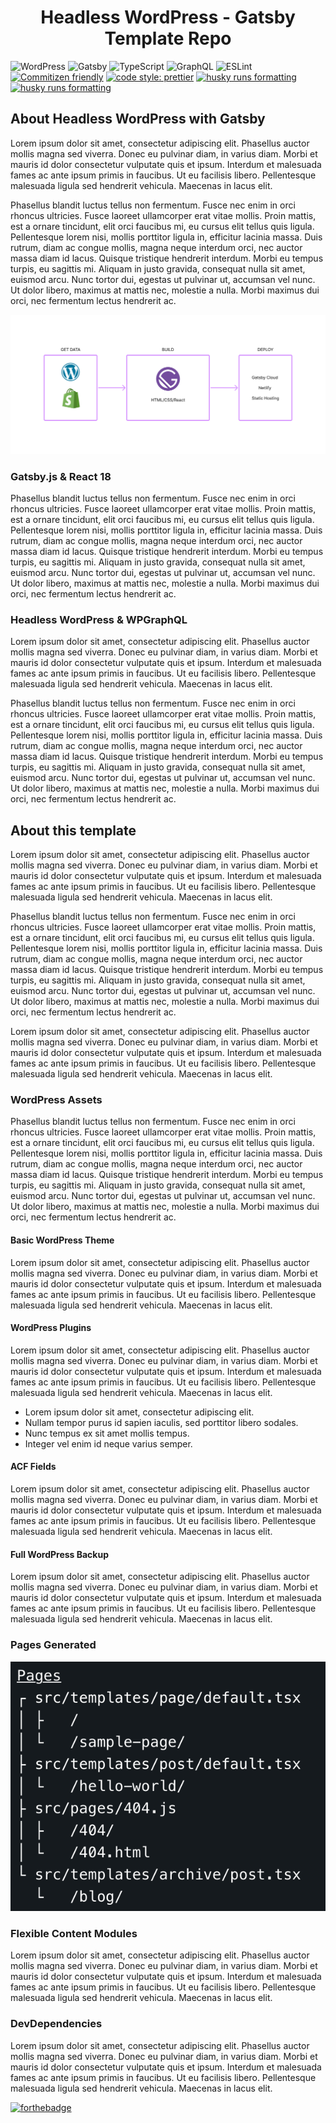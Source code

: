 <h1 align="center">
  Headless WordPress - Gatsby Template Repo
</h1>

<p align='center'>

![WordPress](https://img.shields.io/badge/WordPress-%23117AC9.svg?style=for-the-badge&logo=WordPress&logoColor=white) ![Gatsby](https://img.shields.io/badge/Gatsby-%23663399.svg?style=for-the-badge&logo=gatsby&logoColor=white) ![TypeScript](https://img.shields.io/badge/typescript-%23007ACC.svg?style=for-the-badge&logo=typescript&logoColor=white) ![GraphQL](https://img.shields.io/badge/-GraphQL-E10098?style=for-the-badge&logo=graphql&logoColor=white) ![ESLint](https://img.shields.io/badge/ESLint-4B3263?style=for-the-badge&logo=eslint&logoColor=white)
[![Commitizen friendly](https://img.shields.io/badge/commitizen-friendly-brightgreen.svg)](http://commitizen.github.io/cz-cli/) [![code style: prettier](https://img.shields.io/badge/code_style-prettier-ff69b4.svg?style=flat-square)](https://github.com/prettier/prettier) [![husky runs formatting](https://img.shields.io/badge/husky-runs%20formatting-blue)](https://typicode.github.io/husky/#/) [![husky runs formatting](https://img.shields.io/badge/apollo-client-blueviolet)](https://typicode.github.io/husky/#/)

</p>

## About Headless WordPress with Gatsby
Lorem ipsum dolor sit amet, consectetur adipiscing elit. Phasellus auctor mollis magna sed viverra. Donec eu pulvinar diam, in varius diam. Morbi et mauris id dolor consectetur vulputate quis et ipsum. Interdum et malesuada fames ac ante ipsum primis in faucibus. Ut eu facilisis libero. Pellentesque malesuada ligula sed hendrerit vehicula. Maecenas in lacus elit.

Phasellus blandit luctus tellus non fermentum. Fusce nec enim in orci rhoncus ultricies. Fusce laoreet ullamcorper erat vitae mollis. Proin mattis, est a ornare tincidunt, elit orci faucibus mi, eu cursus elit tellus quis ligula. Pellentesque lorem nisi, mollis porttitor ligula in, efficitur lacinia massa. Duis rutrum, diam ac congue mollis, magna neque interdum orci, nec auctor massa diam id lacus. Quisque tristique hendrerit interdum. Morbi eu tempus turpis, eu sagittis mi. Aliquam in justo gravida, consequat nulla sit amet, euismod arcu. Nunc tortor dui, egestas ut pulvinar ut, accumsan vel nunc. Ut dolor libero, maximus at mattis nec, molestie a nulla. Morbi maximus dui orci, nec fermentum lectus hendrerit ac.

![Gatsby Diagram](.docs/images/gatsby-diagram.png)

### Gatsby.js & React 18
Phasellus blandit luctus tellus non fermentum. Fusce nec enim in orci rhoncus ultricies. Fusce laoreet ullamcorper erat vitae mollis. Proin mattis, est a ornare tincidunt, elit orci faucibus mi, eu cursus elit tellus quis ligula. Pellentesque lorem nisi, mollis porttitor ligula in, efficitur lacinia massa. Duis rutrum, diam ac congue mollis, magna neque interdum orci, nec auctor massa diam id lacus. Quisque tristique hendrerit interdum. Morbi eu tempus turpis, eu sagittis mi. Aliquam in justo gravida, consequat nulla sit amet, euismod arcu. Nunc tortor dui, egestas ut pulvinar ut, accumsan vel nunc. Ut dolor libero, maximus at mattis nec, molestie a nulla. Morbi maximus dui orci, nec fermentum lectus hendrerit ac.

### Headless WordPress & WPGraphQL
Lorem ipsum dolor sit amet, consectetur adipiscing elit. Phasellus auctor mollis magna sed viverra. Donec eu pulvinar diam, in varius diam. Morbi et mauris id dolor consectetur vulputate quis et ipsum. Interdum et malesuada fames ac ante ipsum primis in faucibus. Ut eu facilisis libero. Pellentesque malesuada ligula sed hendrerit vehicula. Maecenas in lacus elit.

Phasellus blandit luctus tellus non fermentum. Fusce nec enim in orci rhoncus ultricies. Fusce laoreet ullamcorper erat vitae mollis. Proin mattis, est a ornare tincidunt, elit orci faucibus mi, eu cursus elit tellus quis ligula. Pellentesque lorem nisi, mollis porttitor ligula in, efficitur lacinia massa. Duis rutrum, diam ac congue mollis, magna neque interdum orci, nec auctor massa diam id lacus. Quisque tristique hendrerit interdum. Morbi eu tempus turpis, eu sagittis mi. Aliquam in justo gravida, consequat nulla sit amet, euismod arcu. Nunc tortor dui, egestas ut pulvinar ut, accumsan vel nunc. Ut dolor libero, maximus at mattis nec, molestie a nulla. Morbi maximus dui orci, nec fermentum lectus hendrerit ac.

## About this template
Lorem ipsum dolor sit amet, consectetur adipiscing elit. Phasellus auctor mollis magna sed viverra. Donec eu pulvinar diam, in varius diam. Morbi et mauris id dolor consectetur vulputate quis et ipsum. Interdum et malesuada fames ac ante ipsum primis in faucibus. Ut eu facilisis libero. Pellentesque malesuada ligula sed hendrerit vehicula. Maecenas in lacus elit.

Phasellus blandit luctus tellus non fermentum. Fusce nec enim in orci rhoncus ultricies. Fusce laoreet ullamcorper erat vitae mollis. Proin mattis, est a ornare tincidunt, elit orci faucibus mi, eu cursus elit tellus quis ligula. Pellentesque lorem nisi, mollis porttitor ligula in, efficitur lacinia massa. Duis rutrum, diam ac congue mollis, magna neque interdum orci, nec auctor massa diam id lacus. Quisque tristique hendrerit interdum. Morbi eu tempus turpis, eu sagittis mi. Aliquam in justo gravida, consequat nulla sit amet, euismod arcu. Nunc tortor dui, egestas ut pulvinar ut, accumsan vel nunc. Ut dolor libero, maximus at mattis nec, molestie a nulla. Morbi maximus dui orci, nec fermentum lectus hendrerit ac.

Lorem ipsum dolor sit amet, consectetur adipiscing elit. Phasellus auctor mollis magna sed viverra. Donec eu pulvinar diam, in varius diam. Morbi et mauris id dolor consectetur vulputate quis et ipsum. Interdum et malesuada fames ac ante ipsum primis in faucibus. Ut eu facilisis libero. Pellentesque malesuada ligula sed hendrerit vehicula. Maecenas in lacus elit.

### WordPress Assets
Phasellus blandit luctus tellus non fermentum. Fusce nec enim in orci rhoncus ultricies. Fusce laoreet ullamcorper erat vitae mollis. Proin mattis, est a ornare tincidunt, elit orci faucibus mi, eu cursus elit tellus quis ligula. Pellentesque lorem nisi, mollis porttitor ligula in, efficitur lacinia massa. Duis rutrum, diam ac congue mollis, magna neque interdum orci, nec auctor massa diam id lacus. Quisque tristique hendrerit interdum. Morbi eu tempus turpis, eu sagittis mi. Aliquam in justo gravida, consequat nulla sit amet, euismod arcu. Nunc tortor dui, egestas ut pulvinar ut, accumsan vel nunc. Ut dolor libero, maximus at mattis nec, molestie a nulla. Morbi maximus dui orci, nec fermentum lectus hendrerit ac.

#### Basic WordPress Theme
Lorem ipsum dolor sit amet, consectetur adipiscing elit. Phasellus auctor mollis magna sed viverra. Donec eu pulvinar diam, in varius diam. Morbi et mauris id dolor consectetur vulputate quis et ipsum. Interdum et malesuada fames ac ante ipsum primis in faucibus. Ut eu facilisis libero. Pellentesque malesuada ligula sed hendrerit vehicula. Maecenas in lacus elit.

#### WordPress Plugins
Lorem ipsum dolor sit amet, consectetur adipiscing elit. Phasellus auctor mollis magna sed viverra. Donec eu pulvinar diam, in varius diam. Morbi et mauris id dolor consectetur vulputate quis et ipsum. Interdum et malesuada fames ac ante ipsum primis in faucibus. Ut eu facilisis libero. Pellentesque malesuada ligula sed hendrerit vehicula. Maecenas in lacus elit.

- Lorem ipsum dolor sit amet, consectetur adipiscing elit.
- Nullam tempor purus id sapien iaculis, sed porttitor libero sodales.
- Nunc tempus ex sit amet mollis tempus.
- Integer vel enim id neque varius semper.

#### ACF Fields
Lorem ipsum dolor sit amet, consectetur adipiscing elit. Phasellus auctor mollis magna sed viverra. Donec eu pulvinar diam, in varius diam. Morbi et mauris id dolor consectetur vulputate quis et ipsum. Interdum et malesuada fames ac ante ipsum primis in faucibus. Ut eu facilisis libero. Pellentesque malesuada ligula sed hendrerit vehicula. Maecenas in lacus elit.

#### Full WordPress Backup
<!-- Change the database info. -->
Lorem ipsum dolor sit amet, consectetur adipiscing elit. Phasellus auctor mollis magna sed viverra. Donec eu pulvinar diam, in varius diam. Morbi et mauris id dolor consectetur vulputate quis et ipsum. Interdum et malesuada fames ac ante ipsum primis in faucibus. Ut eu facilisis libero. Pellentesque malesuada ligula sed hendrerit vehicula. Maecenas in lacus elit.

### Pages Generated
![Pages Generated](.docs/images/pages.png)

### Flexible Content Modules
Lorem ipsum dolor sit amet, consectetur adipiscing elit. Phasellus auctor mollis magna sed viverra. Donec eu pulvinar diam, in varius diam. Morbi et mauris id dolor consectetur vulputate quis et ipsum. Interdum et malesuada fames ac ante ipsum primis in faucibus. Ut eu facilisis libero. Pellentesque malesuada ligula sed hendrerit vehicula. Maecenas in lacus elit.

### DevDependencies
Lorem ipsum dolor sit amet, consectetur adipiscing elit. Phasellus auctor mollis magna sed viverra. Donec eu pulvinar diam, in varius diam. Morbi et mauris id dolor consectetur vulputate quis et ipsum. Interdum et malesuada fames ac ante ipsum primis in faucibus. Ut eu facilisis libero. Pellentesque malesuada ligula sed hendrerit vehicula. Maecenas in lacus elit.

[![forthebadge](https://forthebadge.com/images/badges/built-with-love.svg)](https://forthebadge.com)